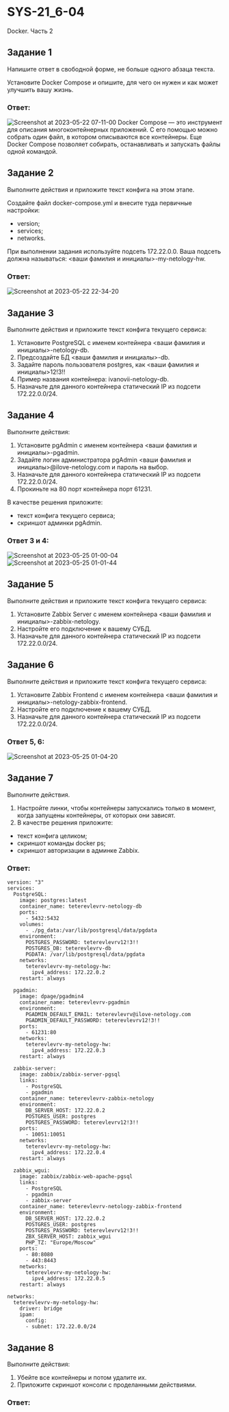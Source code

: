 # SYS-21_6-04
Docker. Часть 2
## Задание 1
Напишите ответ в свободной форме, не больше одного абзаца текста.

Установите Docker Compose и опишите, для чего он нужен и как может улучшить вашу жизнь.
### Ответ:
![Screenshot at 2023-05-22 07-11-00](https://github.com/Roman-Teterevlev/SYS-21_6-04/assets/132853752/42427001-9973-4488-893d-928c070e115d)
Docker Compose — это инструмент для описания многоконтейнерных приложений. С его помощью можно собрать один файл, в котором описываются все контейнеры. Еще Docker Compose позволяет собирать, останавливать и запускать файлы одной командой.
## Задание 2
Выполните действия и приложите текст конфига на этом этапе.

Создайте файл docker-compose.yml и внесите туда первичные настройки:
- version;
- services;
- networks.

При выполнении задания используйте подсеть 172.22.0.0. Ваша подсеть должна называться: <ваши фамилия и инициалы>-my-netology-hw.
### Ответ:
![Screenshot at 2023-05-22 22-34-20](https://github.com/Roman-Teterevlev/SYS-21_6-04/assets/132853752/6276d6f3-73c2-4f6f-803c-948f3af59e01)
## Задание 3
Выполните действия и приложите текст конфига текущего сервиса:
1. Установите PostgreSQL с именем контейнера <ваши фамилия и инициалы>-netology-db.
2. Предсоздайте БД <ваши фамилия и инициалы>-db.
3. Задайте пароль пользователя postgres, как <ваши фамилия и инициалы>12!3!!
4. Пример названия контейнера: ivanovii-netology-db.
5. Назначьте для данного контейнера статический IP из подсети 172.22.0.0/24.

## Задание 4
Выполните действия:
1. Установите pgAdmin с именем контейнера <ваши фамилия и инициалы>-pgadmin.
2. Задайте логин администратора pgAdmin <ваши фамилия и инициалы>@ilove-netology.com и пароль на выбор.
3. Назначьте для данного контейнера статический IP из подсети 172.22.0.0/24.
4. Прокиньте на 80 порт контейнера порт 61231.

В качестве решения приложите:
- текст конфига текущего сервиса;
- скриншот админки pgAdmin.
### Ответ 3 и 4:
![Screenshot at 2023-05-25 01-00-04](https://github.com/Roman-Teterevlev/SYS-21_6-04/assets/132853752/930afe20-1a51-4e4f-b8b8-60d733e74464)
![Screenshot at 2023-05-25 01-01-44](https://github.com/Roman-Teterevlev/SYS-21_6-04/assets/132853752/60ff21c2-90fe-45e9-8114-91fff222f607)
## Задание 5
Выполните действия и приложите текст конфига текущего сервиса:
1. Установите Zabbix Server с именем контейнера <ваши фамилия и инициалы>-zabbix-netology.
2. Настройте его подключение к вашему СУБД.
3. Назначьте для данного контейнера статический IP из подсети 172.22.0.0/24.

## Задание 6
Выполните действия и приложите текст конфига текущего сервиса:
1. Установите Zabbix Frontend с именем контейнера <ваши фамилия и инициалы>-netology-zabbix-frontend.
2. Настройте его подключение к вашему СУБД.
3. Назначьте для данного контейнера статический IP из подсети 172.22.0.0/24.
### Ответ 5, 6:
![Screenshot at 2023-05-25 01-04-20](https://github.com/Roman-Teterevlev/SYS-21_6-04/assets/132853752/a4ec7a0b-382e-401a-abd9-dad22896ece7)
## Задание 7
Выполните действия.
1. Настройте линки, чтобы контейнеры запускались только в момент, когда запущены контейнеры, от которых они зависят.
2. В качестве решения приложите:
- текст конфига целиком;
- скриншот команды docker ps;
- скриншот авторизации в админке Zabbix.
### Ответ:
```
version: "3"
services:
  PostgreSQL:
    image: postgres:latest
    container_name: teterevlevrv-netology-db
    ports:
      - 5432:5432
    volumes:
      - ./pg_data:/var/lib/postgresql/data/pgdata
    environment:
      POSTGRES_PASSWORD: teterevlevrv12!3!!
      POSTGRES_DB: teterevlevrv-db
      PGDATA: /var/lib/postgresql/data/pgdata
    networks:
      teterevlevrv-my-netology-hw:
        ipv4_address: 172.22.0.2
    restart: always

  pgadmin:
    image: dpage/pgadmin4
    container_name: teterevlevrv-pgadmin
    environment:
      PGADMIN_DEFAULT_EMAIL: teterevlevrv@ilove-netology.com
      PGADMIN_DEFAULT_PASSWORD: teterevlevrv12!3!!
    ports:
      - 61231:80
    networks:
      teterevlevrv-my-netology-hw:
        ipv4_address: 172.22.0.3
    restart: always

  zabbix-server:
    image: zabbix/zabbix-server-pgsql
    links:
      - PostgreSQL
      - pgadmin
    container_name: teterevlevrv-zabbix-netology
    environment:
      DB_SERVER_HOST: 172.22.0.2
      POSTGRES_USER: postgres
      POSTGRES_PASSWORD: teterevlevrv12!3!!
    ports:
      - 10051:10051
    networks:
      teterevlevrv-my-netology-hw:
        ipv4_address: 172.22.0.4
    restart: always

  zabbix_wgui:
    image: zabbix/zabbix-web-apache-pgsql
    links:
      - PostgreSQL
      - pgadmin
      - zabbix-server
    container_name: teterevlevrv-netology-zabbix-frontend
    environment:
      DB_SERVER_HOST: 172.22.0.2
      POSTGRES_USER: postgres
      POSTGRES_PASSWORD: teterevlevrv12!3!!
      ZBX_SERVER_HOST: zabbix_wgui
      PHP_TZ: "Europe/Moscow"
    ports:
      - 80:8080
      - 443:8443
    networks:
      teterevlevrv-my-netology-hw:
        ipv4_address: 172.22.0.5
    restart: always

networks:
  teterevlevrv-my-netology-hw:
    driver: bridge
    ipam:
      config:
      - subnet: 172.22.0.0/24
```
## Задание 8
Выполните действия:
1. Убейте все контейнеры и потом удалите их.
2. Приложите скриншот консоли с проделанными действиями.
### Ответ:
